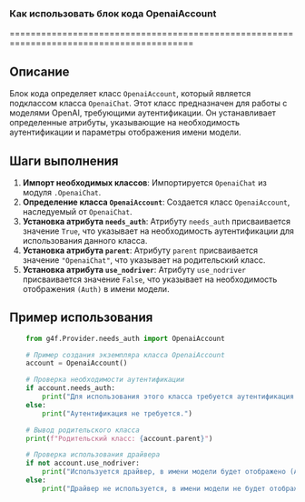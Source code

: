 ### **Как использовать блок кода OpenaiAccount**

=========================================================================================

Описание
-------------------------
Блок кода определяет класс `OpenaiAccount`, который является подклассом класса `OpenaiChat`. Этот класс предназначен для работы с моделями OpenAI, требующими аутентификации. Он устанавливает определенные атрибуты, указывающие на необходимость аутентификации и параметры отображения имени модели.

Шаги выполнения
-------------------------
1. **Импорт необходимых классов**: Импортируется `OpenaiChat` из модуля `.OpenaiChat`.
2. **Определение класса `OpenaiAccount`**: Создается класс `OpenaiAccount`, наследуемый от `OpenaiChat`.
3. **Установка атрибута `needs_auth`**: Атрибуту `needs_auth` присваивается значение `True`, что указывает на необходимость аутентификации для использования данного класса.
4. **Установка атрибута `parent`**: Атрибуту `parent` присваивается значение `"OpenaiChat"`, что указывает на родительский класс.
5. **Установка атрибута `use_nodriver`**: Атрибуту `use_nodriver` присваивается значение `False`, что указывает на необходимость отображения `(Auth)` в имени модели.

Пример использования
-------------------------

```python
    from g4f.Provider.needs_auth import OpenaiAccount

    # Пример создания экземпляра класса OpenaiAccount
    account = OpenaiAccount()

    # Проверка необходимости аутентификации
    if account.needs_auth:
        print("Для использования этого класса требуется аутентификация.")
    else:
        print("Аутентификация не требуется.")

    # Вывод родительского класса
    print(f"Родительский класс: {account.parent}")

    # Проверка использования драйвера
    if not account.use_nodriver:
        print("Используется драйвер, в имени модели будет отображено (Auth).")
    else:
        print("Драйвер не используется, в имени модели не будет отображено (Auth).")